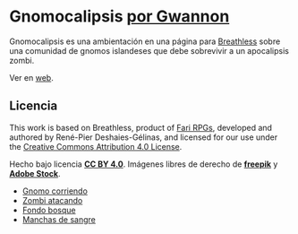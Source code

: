 # Gnomocalipsis [por Gwannon](https://gwannon.com/)

Gnomocalipsis es una ambientación en una página para [Breathless](https://fari-rpgs.itch.io/breathless-srd) sobre una comunidad de gnomos islandeses que debe sobrevivir a un apocalipsis zombi.

Ver en [web](https://gnomecalypse.gwannon.com/Gnomocalipsis.html).

## Licencia 

This work is based on Breathless, product of [Fari RPGs](https://farirpgs.com/), developed and authored by René-Pier Deshaies-Gélinas, and licensed for our use under the [Creative Commons Attribution 4.0 License](https://creativecommons.org/licenses/by/4.0/).

Hecho bajo licencia **[CC BY 4.0](https://creativecommons.org/licenses/by/4.0/legalcode.es)**. Imágenes libres de derecho de **[freepik](https://www.freepik.com/)** y **[Adobe Stock](https://stock.adobe.com/)**.

* [Gnomo corriendo](https://stock.adobe.com/es/images/old-gnome-running/37614117)
* [Zombi atacando](https://www.freepik.com/free-photo/zombi-with-white-eye-raised-hands_943883.htm)
* [Fondo bosque](https://www.freepik.com/free-photo/greyscale-shot-depressing-forest-scenery-with-tall-trees_10542528.htm)
* [Manchas de sangre](https://www.freepik.com/free-vector/night-dread-text-design-with-bloody-hand-prints_20495428.htm)